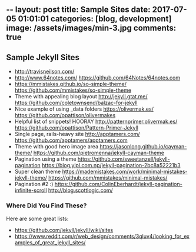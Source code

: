 --
layout: post
title: Sample Sites
date: 2017-07-05 01:01:01
categories: [blog, development]
image: /assets/images/min-3.jpg
comments: true
--
## Sample Jekyll Sites
* http://travisneilson.com/
* http://www.64notes.com/ https://github.com/64Notes/64notes.com
* https://mmistakes.github.io/so-simple-theme/ https://github.com/mmistakes/so-simple-theme
* Theme with appealing blog layout http://jekyll.gtat.me/ https://github.com/coletownsend/balzac-for-jekyll
* Nice example of using _data folders https://olivermak.es/ https://github.com/opattison/olivermakes
* Helpful list of snippets! HOORAY http://patternprimer.olivermak.es/ https://github.com/opattison/Pattern-Primer-Jekyll
* Single page, rails-heavy site http://apptamers.com/ https://github.com/apptamers/apptamers.com
* Theme with good hero image area https://jasonlong.github.io/cayman-theme/ https://github.com/pietromenna/jekyll-cayman-theme 
* Pagination using a theme https://github.com/sweetanzell/jekyll-pagination https://blog.yipl.com.np/jekyll-pagination-2bc8a52221b3
* Super clean theme https://mademistakes.com/work/minimal-mistakes-jekyll-theme/ https://github.com/mmistakes/minimal-mistakes/
* Pagination #2 :) https://github.com/ColinEberhardt/jekyll-pagination-infinite-scroll http://blog.scottlogic.com/

### Where Did You Find These?
Here are some great lists:
* https://github.com/jekyll/jekyll/wiki/sites
* https://www.reddit.com/r/web_design/comments/3qluv4/looking_for_examples_of_great_jekyll_sites/
